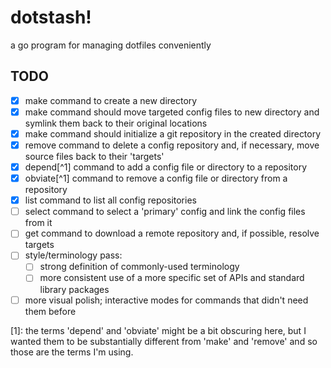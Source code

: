 # dotstash!

a go program for managing dotfiles conveniently

## TODO

- [x] make command to create a new directory
- [x] make command should move targeted config files to new directory and symlink them back to their original locations
- [x] make command should initialize a git repository in the created directory
- [x] remove command to delete a config repository and, if necessary, move source files back to their 'targets'
- [x] depend[^1] command to add a config file or directory to a repository
- [x] obviate[^1] command to remove a config file or directory from a repository
- [x] list command to list all config repositories
- [ ] select command to select a 'primary' config and link the config files from it
- [ ] get command to download a remote repository and, if possible, resolve targets
- [ ] style/terminology pass:
  - [ ] strong definition of commonly-used terminology
  - [ ] more consistent use of a more specific set of APIs and standard library packages
- [ ] more visual polish; interactive modes for commands that didn't need them before

[1]: the terms 'depend' and 'obviate' might be a bit obscuring here, but I wanted them to be substantially different from 'make' and 'remove' and so those are the terms I'm using.
